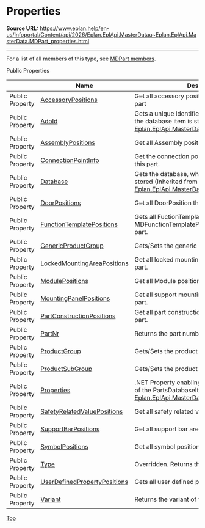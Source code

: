 # Properties

**Source URL:** https://www.eplan.help/en-us/Infoportal/Content/api/2026/Eplan.EplApi.MasterDatau~Eplan.EplApi.MasterData.MDPart_properties.html

---

For a list of all members of this type, see [MDPart members](Eplan.EplApi.MasterDatau~Eplan.EplApi.MasterData.MDPart_members.html).

Public Properties

|  | Name | Description |
| --- | --- | --- |
| Public Property | [AccessoryPositions](Eplan.EplApi.MasterDatau~Eplan.EplApi.MasterData.MDPart~AccessoryPositions.html) | Get all accessory positions that belongs to the part |
| Public Property | [AdoId](Eplan.EplApi.MasterDatau~Eplan.EplApi.MasterData.MDPartsDatabaseItem~AdoId.html) | Gets a unique identifier in the database, where the database item is stored (Inherited from [Eplan.EplApi.MasterData.MDPartsDatabaseItem](Eplan.EplApi.MasterDatau~Eplan.EplApi.MasterData.MDPartsDatabaseItem.html)) |
| Public Property | [AssemblyPositions](Eplan.EplApi.MasterDatau~Eplan.EplApi.MasterData.MDPart~AssemblyPositions.html) | Get all Assembly positions of the part. |
| Public Property | [ConnectionPointInfo](Eplan.EplApi.MasterDatau~Eplan.EplApi.MasterData.MDPart~ConnectionPointInfo.html) | Get the connection point info associated with this part. |
| Public Property | [Database](Eplan.EplApi.MasterDatau~Eplan.EplApi.MasterData.MDPartsDatabaseItem~Database.html) | Gets the database, where the database item is stored (Inherited from [Eplan.EplApi.MasterData.MDPartsDatabaseItem](Eplan.EplApi.MasterDatau~Eplan.EplApi.MasterData.MDPartsDatabaseItem.html)) |
| Public Property | [DoorPositions](Eplan.EplApi.MasterDatau~Eplan.EplApi.MasterData.MDPart~DoorPositions.html) | Get all DoorPosition that belongs to the part. |
| Public Property | [FunctionTemplatePositions](Eplan.EplApi.MasterDatau~Eplan.EplApi.MasterData.MDPart~FunctionTemplatePositions.html) | Gets all FuctionTemplates as MDFunctionTemplatePosition object from the part. |
| Public Property | [GenericProductGroup](Eplan.EplApi.MasterDatau~Eplan.EplApi.MasterData.MDPart~GenericProductGroup.html) | Gets/Sets the generic product group of the part. |
| Public Property | [LockedMountingAreaPositions](Eplan.EplApi.MasterDatau~Eplan.EplApi.MasterData.MDPart~LockedMountingAreaPositions.html) | Get all locked mounting area positions of the part. |
| Public Property | [ModulePositions](Eplan.EplApi.MasterDatau~Eplan.EplApi.MasterData.MDPart~ModulePositions.html) | Get all Module positions of the part. |
| Public Property | [MountingPanelPositions](Eplan.EplApi.MasterDatau~Eplan.EplApi.MasterData.MDPart~MountingPanelPositions.html) | Get all support mounting panel positions of the part. |
| Public Property | [PartConstructionPositions](Eplan.EplApi.MasterDatau~Eplan.EplApi.MasterData.MDPart~PartConstructionPositions.html) | Get all part construction panel positions of the part. |
| Public Property | [PartNr](Eplan.EplApi.MasterDatau~Eplan.EplApi.MasterData.MDPart~PartNr.html) | Returns the part number of the part. |
| Public Property | [ProductGroup](Eplan.EplApi.MasterDatau~Eplan.EplApi.MasterData.MDPart~ProductGroup.html) | Gets/Sets the product group of the part. |
| Public Property | [ProductSubGroup](Eplan.EplApi.MasterDatau~Eplan.EplApi.MasterData.MDPart~ProductSubGroup.html) | Gets/Sets the product sub group of the part. |
| Public Property | [Properties](Eplan.EplApi.MasterDatau~Eplan.EplApi.MasterData.MDPartsDatabaseItem~Properties.html) | .NET Property enabling access to P8 properties of the PartsDatabaseItem object. (Inherited from [Eplan.EplApi.MasterData.MDPartsDatabaseItem](Eplan.EplApi.MasterDatau~Eplan.EplApi.MasterData.MDPartsDatabaseItem.html)) |
| Public Property | [SafetyRelatedValuePositions](Eplan.EplApi.MasterDatau~Eplan.EplApi.MasterData.MDPart~SafetyRelatedValuePositions.html) | Get all safety related valud positions of the part. |
| Public Property | [SupportBarPositions](Eplan.EplApi.MasterDatau~Eplan.EplApi.MasterData.MDPart~SupportBarPositions.html) | Get all support bar area positions of the part. |
| Public Property | [SymbolPositions](Eplan.EplApi.MasterDatau~Eplan.EplApi.MasterData.MDPart~SymbolPositions.html) | Get all symbol positions assigned to the part. |
| Public Property | [Type](Eplan.EplApi.MasterDatau~Eplan.EplApi.MasterData.MDPart~Type.html) | Overridden. Returns the part type of the part. |
| Public Property | [UserDefinedPropertyPositions](Eplan.EplApi.MasterDatau~Eplan.EplApi.MasterData.MDPart~UserDefinedPropertyPositions.html) | Gets all user defined property positions |
| Public Property | [Variant](Eplan.EplApi.MasterDatau~Eplan.EplApi.MasterData.MDPart~Variant.html) | Returns the variant of the part. |

[Top](#top)

